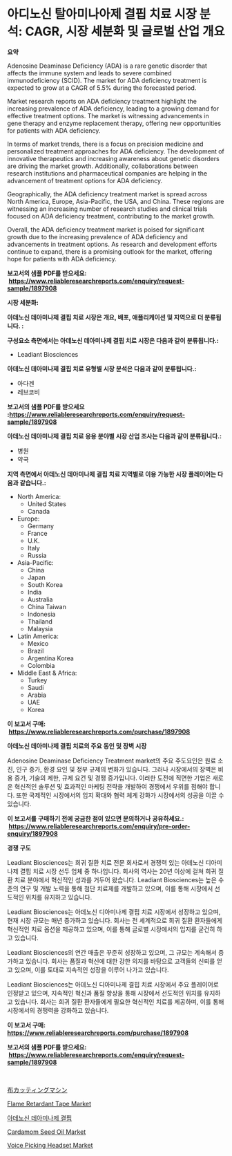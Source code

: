 <p><h1>아디노신 탈아미나아제 결핍 치료 시장 분석: CAGR, 시장 세분화 및 글로벌 산업 개요</h1></p><p><strong>요약</strong></p>
<p><p>Adenosine Deaminase Deficiency (ADA) is a rare genetic disorder that affects the immune system and leads to severe combined immunodeficiency (SCID). The market for ADA deficiency treatment is expected to grow at a CAGR of 5.5% during the forecasted period.</p><p>Market research reports on ADA deficiency treatment highlight the increasing prevalence of ADA deficiency, leading to a growing demand for effective treatment options. The market is witnessing advancements in gene therapy and enzyme replacement therapy, offering new opportunities for patients with ADA deficiency.</p><p>In terms of market trends, there is a focus on precision medicine and personalized treatment approaches for ADA deficiency. The development of innovative therapeutics and increasing awareness about genetic disorders are driving the market growth. Additionally, collaborations between research institutions and pharmaceutical companies are helping in the advancement of treatment options for ADA deficiency.</p><p>Geographically, the ADA deficiency treatment market is spread across North America, Europe, Asia-Pacific, the USA, and China. These regions are witnessing an increasing number of research studies and clinical trials focused on ADA deficiency treatment, contributing to the market growth.</p><p>Overall, the ADA deficiency treatment market is poised for significant growth due to the increasing prevalence of ADA deficiency and advancements in treatment options. As research and development efforts continue to expand, there is a promising outlook for the market, offering hope for patients with ADA deficiency.</p></p>
<p><strong>보고서의 샘플 PDF를 받으세요: &nbsp;<a href="https://www.reliableresearchreports.com/enquiry/request-sample/1897908">https://www.reliableresearchreports.com/enquiry/request-sample/1897908</a></strong></p>
<p><strong>시장 세분화:</strong></p>
<p><strong> 아데노신 데아미나제 결핍 치료 시장은 개요, 배포, 애플리케이션 및 지역으로 더 분류됩니다. :</strong></p>
<p><strong>구성요소 측면에서는 아데노신 데아미나제 결핍 치료 시장은 다음과 같이 분류됩니다.:</strong></p>
<p><ul><li>Leadiant Biosciences</li></ul></p>
<p><strong> 아데노신 데아미나제 결핍 치료 유형별 시장 분석은 다음과 같이 분류됩니다.:</strong></p>
<p><ul><li>아다겐</li><li>레브코비</li></ul></p>
<p><strong>보고서의 샘플 PDF를 받으세요 :<a href="https://www.reliableresearchreports.com/enquiry/request-sample/1897908">https://www.reliableresearchreports.com/enquiry/request-sample/1897908</a></strong></p>
<p><strong> 아데노신 데아미나제 결핍 치료 응용 분야별 시장 산업 조사는 다음과 같이 분류됩니다.:</strong></p>
<p><ul><li>병원</li><li>약국</li></ul></p>
<p><strong>지역 측면에서 아데노신 데아미나제 결핍 치료 지역별로 이용 가능한 시장 플레이어는 다음과 같습니다.:</strong></p>
<p><ul>
    <li>
        North America:
        <ul>
            <li>United States</li>
            <li>Canada</li>
        </ul>
    </li>
    <li>
        Europe:
        <ul>
            <li>Germany</li>
            <li>France</li>
            <li>U.K.</li>
            <li>Italy</li>
            <li>Russia</li>
        </ul>
    </li>
    <li>
        Asia-Pacific:
        <ul>
            <li>China</li>
            <li>Japan</li>
            <li>South Korea</li>
            <li>India</li>
            <li>Australia</li>
            <li>China Taiwan</li>
            <li>Indonesia</li>
            <li>Thailand</li>
            <li>Malaysia</li>
        </ul>
    </li>
    <li>
        Latin America:
        <ul>
            <li>Mexico</li>
            <li>Brazil</li>
            <li>Argentina Korea</li>
            <li>Colombia</li>
        </ul>
    </li>
    <li>
        Middle East & Africa:
        <ul>
            <li>Turkey</li>
            <li>Saudi</li>
            <li>Arabia</li>
            <li>UAE</li>
            <li>Korea</li>
        </ul>
    </li>
    </ul></p>
<p><strong>이 보고서 구매: &nbsp;<a href="https://www.reliableresearchreports.com/purchase/1897908">https://www.reliableresearchreports.com/purchase/1897908</a></strong></p>
<p><strong>아데노신 데아미나제 결핍 치료의 주요 동인 및 장벽 시장</strong></p>
<p><p>Adenosine Deaminase Deficiency Treatment market의 주요 주도요인은 원료 소진, 인구 증가, 환경 요인 및 정부 규제의 변화가 있습니다. 그러나 시장에서의 장벽은 비용 증가, 기술의 제한, 규제 요건 및 경쟁 증가입니다. 이러한 도전에 직면한 기업은 새로운 혁신적인 솔루션 및 효과적인 마케팅 전략을 개발하여 경쟁에서 우위를 점해야 합니다. 또한 국제적인 시장에서의 입지 확대와 협력 체계 강화가 시장에서의 성공을 이끌 수 있습니다.</p></p>
<p><strong>이 보고서를 구매하기 전에 궁금한 점이 있으면 문의하거나 공유하세요.: &nbsp;<a href="https://www.reliableresearchreports.com/enquiry/pre-order-enquiry/1897908">https://www.reliableresearchreports.com/enquiry/pre-order-enquiry/1897908</a></strong></p>
<p><strong>경쟁 구도</strong></p>
<p><p>Leadiant Biosciences는 희귀 질환 치료 전문 회사로서 경쟁력 있는 아데노신 디아미나제 결핍 치료 시장 선두 업체 중 하나입니다. 회사의 역사는 20년 이상에 걸쳐 희귀 질환 치료 분야에서 혁신적인 성과를 거두어 왔습니다. Leadiant Biosciences는 높은 수준의 연구 및 개발 노력을 통해 첨단 치료제를 개발하고 있으며, 이를 통해 시장에서 선도적인 위치를 유지하고 있습니다.</p><p>Leadiant Biosciences는 아데노신 디아미나제 결핍 치료 시장에서 성장하고 있으며, 현재 시장 규모는 매년 증가하고 있습니다. 회사는 전 세계적으로 희귀 질환 환자들에게 혁신적인 치료 옵션을 제공하고 있으며, 이를 통해 글로벌 시장에서의 입지를 굳건히 하고 있습니다.</p><p>Leadiant Biosciences의 연간 매출은 꾸준히 성장하고 있으며, 그 규모는 계속해서 증가하고 있습니다. 회사는 품질과 혁신에 대한 강한 의지를 바탕으로 고객들의 신뢰를 얻고 있으며, 이를 토대로 지속적인 성장을 이루어 나가고 있습니다.</p><p>Leadiant Biosciences는 아데노신 디아미나제 결핍 치료 시장에서 주요 플레이어로 인정받고 있으며, 지속적인 혁신과 품질 향상을 통해 시장에서 선도적인 위치를 유지하고 있습니다. 회사는 희귀 질환 환자들에게 필요한 혁신적인 치료를 제공하며, 이를 통해 시장에서의 경쟁력을 강화하고 있습니다.</p></p>
<p><strong>이 보고서 구매: &nbsp; <a href="https://www.reliableresearchreports.com/purchase/1897908">https://www.reliableresearchreports.com/purchase/1897908</a></strong></p>
<p><strong>보고서의 샘플 PDF를 받으세요: &nbsp;<a href="https://www.reliableresearchreports.com/enquiry/request-sample/1897908">https://www.reliableresearchreports.com/enquiry/request-sample/1897908</a></strong><strong></strong></p>
<p>&nbsp;</p>
<p><p><a href="https://github.com/efcvopdgkdx128/Market-Research-Report-List-1/blob/main/5579554193638.md">布カッティングマシン</a></p><p><a href="https://github.com/Chiragrp22/Market-Research-Report-List-3/blob/main/flame-retardant-tape-market.md">Flame Retardant Tape Market</a></p><p><a href="https://github.com/fredrickeglers/Market-Research-Report-List-1/blob/main/2388525193423.md">아데노신 데아미나제 결핍</a></p><p><a href="https://view.publitas.com/reportprime-1/cardamom-seed-oil-market-a-comprehensive-report-of-its-market-share-growth-trends-2024-2031/">Cardamom Seed Oil Market</a></p><p><a href="https://confirmed-shield-e13.notion.site/Voice-Picking-Headset-Market-Research-Report-Unlocks-Analysis-on-the-Market-Financial-Status-Market-0c1f6fafc792424e940ad67fe0e2dbea">Voice Picking Headset Market</a></p></p>